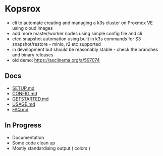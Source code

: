 # Kopsrox

- cli to automate creating and managing a k3s cluster on Proxmox VE using cloud images
- add more master/worker nodes using simple config file and cli
- etcd snapshot automation using built in k3s commands for S3 snapshot/restore - minio, r2 etc supported
- in development but should be reasonably stable - check the branches and binary releases
- old demo: https://asciinema.org/a/597074

## Docs

 - [SETUP.md](docs/SETUP.md)
 - [CONFIG.md](docs/CONFIG.md)
 - [GETSTARTED.md](docs/GETSTARTED.md)
 - [USAGE.md](docs/USAGE.md)
 - [FAQ.md](docs/FAQ.md)

## In Progress
 - Documentation
 - Some code clean up 
 - Mostly standardising output ( colors ) 
